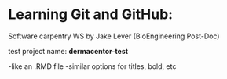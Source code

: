 # Learning Git and GitHub: 
  Software carpentry WS by Jake Lever (BioEngineering Post-Doc)
  
test project name: **dermacentor-test**

-like an .RMD file
  -similar options for titles, bold, etc

